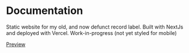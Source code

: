 # Documentation 

Static website for my old, and now defunct record label. Built with NextJs and deployed with Vercel. Work-in-progress (not yet styled for mobile)

[Preview](https://ctwebsite-seanlb02.vercel.app)

